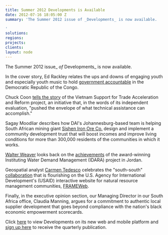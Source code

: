 ```yaml
---
title: Summer 2012 Developments is Available
date: 2012-07-16 18:05:00 Z
summary: 'The Summer 2012 issue of _Developments_ is now available.

'
solutions: 
regions: 
projects: 
clients: 
layout: node
---
```


The Summer 2012 issue_ _of_ Developments_ is now available.

In the cover story, Ed Rackley relates the ups and downs of engaging youth and especially youth music to hold [government accountable][1] in the Democratic Republic of the Congo.

Chuck Coon [tells the story][2] of the Vietnam Support for Trade Acceleration and Reform project, an initiative that, in the words of its independent evaluation, "pushed the envelope of what technical assistance can accomplish."

Sagay Moodliar describes how DAI's Johannesburg-based team is helping South African mining giant [Sishen Iron Ore Co.][3] design and implement a community development trust that will boost incomes and improve living conditions for more than 300,000 residents of the communities in which it works.

[Walter Weaver][4] looks back on the [achievements][5] of the award-winning Instituting Water Demand Management (IDARA) project in Jordan.

Geospatial analyst [Carmen Tedesco][6] celebrates the "south-south" [collaboration][7] that is flourishing on the U.S. Agency for International Development's (USAID) interactive website for natural resource management communities, [FRAMEWeb][8].

Finally, in the executive opinion section, our Managing Director in our South Africa office, Claudia Manning, argues for a commitment to authentic local supplier development that goes beyond compliance with the nation's black economic empowerment scorecards.

Click [here][15] to view Developments on its new web and mobile platform and [sign up here][16] to receive the quarterly publication.

[1]: http://dai-global-developments.com/youth-music-and-popular-voice-in-the-democratic-republic-of-the-congo?utm_source=daidotcom
[2]: http://dai-global-developments.com/usaid-star-project-helped-propel-vietnam-into-the-global-economy?utm_source=daidotcom
[3]: http://dai-global-developments.com/helping-a-south-african-mining-giant-invest-for-results-in-its-local-communities?utm_source=daidotcom
[4]: /who-we-are/our-team/walter-weaver
[5]: http://dai-global-developments.com/in-arid-jordan-idara-motivated-citizens-government-to-conserve-precious-water?utm_source=daidotcom
[6]: /who-we-are/our-team/carmen-tedesco
[7]: http://dai-global-developments.com/thousands-worldwide-find-environmental-solutions-at-frameweb?utm_source=daidotcom
[8]: /our-work/projects/worldwide-capitalizing-knowledge-connecting-communities-ck2c-program
[9]: http://dai-global-developments.com/herat-economic-corridor-could-catalyze-growth-in-western-afghanistan?utm_source=daidotcom
[10]: http://dai-global-developments.com/providing-an-afghan-village-with-lights-and-electricity?utm_source=daidotcom
[11]: http://dai-global-developments.com/ways-to-help-women-reclaim-their-roles-in-afghanistans-economic-growth?utm_source=daidotcom
[12]: http://dai-global-developments.com/afghan-farmers-investing-in-livelihoods?utm_source=daidotcom
[13]: /who-we-are/our-team/juan-estrada-valle
[14]: http://dai.com/our-work/projects/afghanistan-agricultural-credit-enhancement-program-ace?utm_source=daidotcom
[15]: http://dai.tc/MAczs6
[16]: http://dai.com/sign-up
